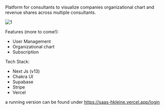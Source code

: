 Platform for consultants to visualize companies organizational chart and revenue shares across multiple consultants. 

![1](https://github.com/hkleine/saas/assets/20728673/a00a6453-9d8b-4323-a2b2-56a384b6f8fa)

Features (more to come!):
- User Management
- Organizational chart
- Subscription

Tech Stack:
- Next Js (v13)
- Chakra UI 
- Supabase
- Stripe
- Vercel

a running version can be found under https://saas-hkleine.vercel.app/login




